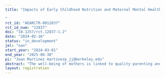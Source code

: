 ```yaml
---
title: "Impacts of Early Childhood Nutrition and Maternal Mental Health Interventions on Child Health and Development
"
rct_id: "AEARCTR-0012837"
rct_id_num: "12837"
doi: "10.1257/rct.12837-1.2"
date: "2024-02-16"
status: "in_development"
jel: "nan"
start_year: "2024-03-01"
end_year: "2025-06-30"
pi: "Joan Martinez martinezp_jj@berkeley.edu"
abstract: "The well-being of mothers is linked to quality parenting and early-childhood investments. According to research, many parents struggle to adopt new parenting habits that promote child health and development. New parents endure more stress and anxiety in the months after childbirth, making maternal mental health crucial to parental welfare. Can reliable information about early childhood nutrition, maternal well-being, and mental health affect early childhood investments and child health? Is the cognitive and psychological load of finding reliable caregiving practices reduced for parents when they have access to reliable information? This study makes progress on these research questions by establishing the effects of a caregiver assistance program that offers information on best practices for child health and nutrition and psychosocial interventions designed to enhance engagement in these practices and maternal well-being."
layout: registration
---
```


